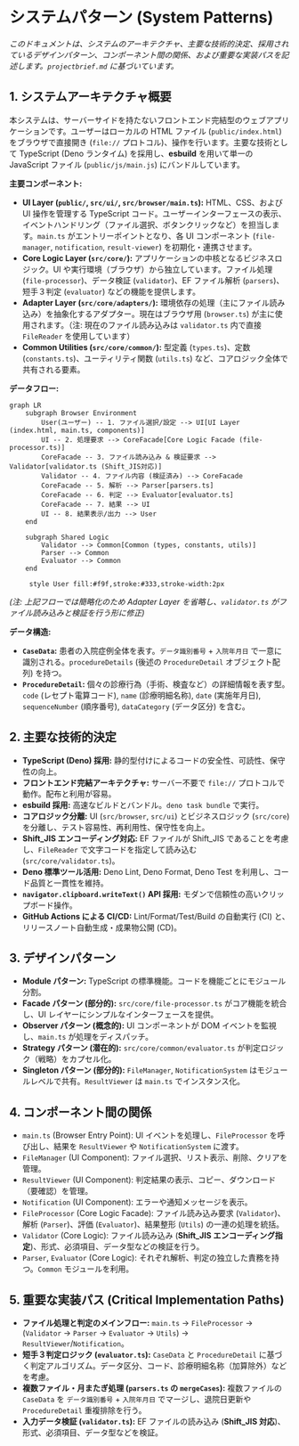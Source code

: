 # システムパターン (System Patterns)

_このドキュメントは、システムのアーキテクチャ、主要な技術的決定、採用されているデザインパターン、コンポーネント間の関係、および重要な実装パスを記述します。`projectbrief.md` に基づいています。_

## 1. システムアーキテクチャ概要

本システムは、サーバーサイドを持たないフロントエンド完結型のウェブアプリケーションです。ユーザーはローカルの HTML ファイル (`public/index.html`) をブラウザで直接開き (`file://` プロトコル)、操作を行います。主要な技術として TypeScript (Deno ランタイム) を採用し、**esbuild** を用いて単一の JavaScript ファイル (`public/js/main.js`) にバンドルしています。

**主要コンポーネント:**

- **UI Layer (`public/`, `src/ui/`, `src/browser/main.ts`):** HTML、CSS、および UI 操作を管理する TypeScript コード。ユーザーインターフェースの表示、イベントハンドリング（ファイル選択、ボタンクリックなど）を担当します。`main.ts` がエントリーポイントとなり、各 UI コンポーネント (`file-manager`, `notification`, `result-viewer`) を初期化・連携させます。
- **Core Logic Layer (`src/core/`):** アプリケーションの中核となるビジネスロジック。UI や実行環境（ブラウザ）から独立しています。ファイル処理 (`file-processor`)、データ検証 (`validator`)、EF ファイル解析 (`parsers`)、短手３判定 (`evaluator`) などの機能を提供します。
- **Adapter Layer (`src/core/adapters/`):** 環境依存の処理（主にファイル読み込み）を抽象化するアダプター。現在はブラウザ用 (`browser.ts`) が主に使用されます。（注: 現在のファイル読み込みは `validator.ts` 内で直接 `FileReader` を使用しています）
- **Common Utilities (`src/core/common/`):** 型定義 (`types.ts`)、定数 (`constants.ts`)、ユーティリティ関数 (`utils.ts`) など、コアロジック全体で共有される要素。

**データフロー:**

```mermaid
graph LR
    subgraph Browser Environment
        User(ユーザー) -- 1. ファイル選択/設定 --> UI[UI Layer (index.html, main.ts, components)]
        UI -- 2. 処理要求 --> CoreFacade[Core Logic Facade (file-processor.ts)]
        CoreFacade -- 3. ファイル読み込み & 検証要求 --> Validator[validator.ts (Shift_JIS対応)]
        Validator -- 4. ファイル内容 (検証済み) --> CoreFacade
        CoreFacade -- 5. 解析 --> Parser[parsers.ts]
        CoreFacade -- 6. 判定 --> Evaluator[evaluator.ts]
        CoreFacade -- 7. 結果 --> UI
        UI -- 8. 結果表示/出力 --> User
    end

    subgraph Shared Logic
        Validator --> Common[Common (types, constants, utils)]
        Parser --> Common
        Evaluator --> Common
    end

     style User fill:#f9f,stroke:#333,stroke-width:2px
```

_(注: 上記フローでは簡略化のため Adapter Layer を省略し、`validator.ts` がファイル読み込みと検証を行う形に修正)_

**データ構造:**

- **`CaseData`:** 患者の入院症例全体を表す。`データ識別番号` + `入院年月日` で一意に識別される。`procedureDetails` (後述の `ProcedureDetail` オブジェクト配列) を持つ。
- **`ProcedureDetail`:** 個々の診療行為（手術、検査など）の詳細情報を表す型。`code` (レセプト電算コード), `name` (診療明細名称), `date` (実施年月日), `sequenceNumber` (順序番号), `dataCategory` (データ区分) を含む。

## 2. 主要な技術的決定

- **TypeScript (Deno) 採用:** 静的型付けによるコードの安全性、可読性、保守性の向上。
- **フロントエンド完結アーキテクチャ:** サーバー不要で `file://` プロトコルで動作。配布と利用が容易。
- **esbuild 採用:** 高速なビルドとバンドル。`deno task bundle` で実行。
- **コアロジック分離:** UI (`src/browser`, `src/ui`) とビジネスロジック (`src/core`) を分離し、テスト容易性、再利用性、保守性を向上。
- **Shift_JIS エンコーディング対応:** EF ファイルが Shift_JIS であることを考慮し、`FileReader` で文字コードを指定して読み込む (`src/core/validator.ts`)。
- **Deno 標準ツール活用:** Deno Lint, Deno Format, Deno Test を利用し、コード品質と一貫性を維持。
- **`navigator.clipboard.writeText()` API 採用:** モダンで信頼性の高いクリップボード操作。
- **GitHub Actions による CI/CD:** Lint/Format/Test/Build の自動実行 (CI) と、リリースノート自動生成・成果物公開 (CD)。

## 3. デザインパターン

- **Module パターン:** TypeScript の標準機能。コードを機能ごとにモジュール分割。
- **Facade パターン (部分的):** `src/core/file-processor.ts` がコア機能を統合し、UI レイヤーにシンプルなインターフェースを提供。
- **Observer パターン (概念的):** UI コンポーネントが DOM イベントを監視し、`main.ts` が処理をディスパッチ。
- **Strategy パターン (潜在的):** `src/core/common/evaluator.ts` が判定ロジック（戦略）をカプセル化。
- **Singleton パターン (部分的):** `FileManager`, `NotificationSystem` はモジュールレベルで共有。`ResultViewer` は `main.ts` でインスタンス化。

## 4. コンポーネント間の関係

- `main.ts` (Browser Entry Point): UI イベントを処理し、`FileProcessor` を呼び出し、結果を `ResultViewer` や `NotificationSystem` に渡す。
- `FileManager` (UI Component): ファイル選択、リスト表示、削除、クリアを管理。
- `ResultViewer` (UI Component): 判定結果の表示、コピー、ダウンロード（要確認）を管理。
- `Notification` (UI Component): エラーや通知メッセージを表示。
- `FileProcessor` (Core Logic Facade): ファイル読み込み要求 (`Validator`)、解析 (`Parser`)、評価 (`Evaluator`)、結果整形 (`Utils`) の一連の処理を統括。
- `Validator` (Core Logic): ファイル読み込み (**Shift_JIS エンコーディング指定**)、形式、必須項目、データ型などの検証を行う。
- `Parser`, `Evaluator` (Core Logic): それぞれ解析、判定の独立した責務を持つ。`Common` モジュールを利用。

## 5. 重要な実装パス (Critical Implementation Paths)

- **ファイル処理と判定のメインフロー:** `main.ts` -> `FileProcessor` -> (`Validator` -> `Parser` -> `Evaluator` -> `Utils`) -> `ResultViewer`/`Notification`。
- **短手３判定ロジック (`evaluator.ts`):** `CaseData` と `ProcedureDetail` に基づく判定アルゴリズム。データ区分、コード、診療明細名称（加算除外）などを考慮。
- **複数ファイル・月またぎ処理 (`parsers.ts` の `mergeCases`):** 複数ファイルの `CaseData` を `データ識別番号` + `入院年月日` でマージし、退院日更新や `ProcedureDetail` 重複排除を行う。
- **入力データ検証 (`validator.ts`):** EF ファイルの読み込み (**Shift_JIS 対応**)、形式、必須項目、データ型などを検証。
